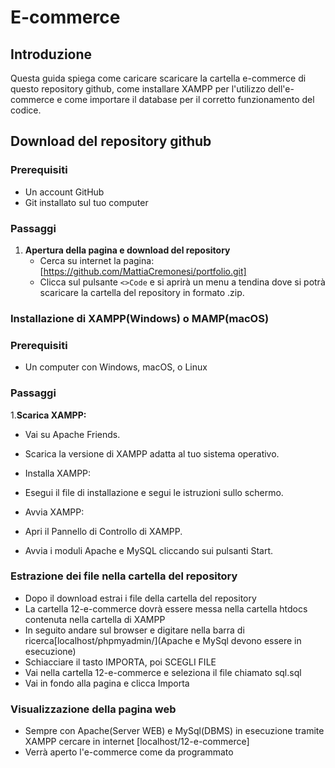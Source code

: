 # E-commerce

## Introduzione
Questa guida spiega come caricare scaricare la cartella e-commerce di questo repository github, come installare XAMPP per l'utilizzo dell'e-commerce e come importare il database per il corretto funzionamento del codice.

## Download del repository github

### Prerequisiti
- Un account GitHub
- Git installato sul tuo computer

### Passaggi

1. **Apertura della pagina e download del repository**
   - Cerca su internet la pagina: [https://github.com/MattiaCremonesi/portfolio.git]
   - Clicca sul pulsante `<>Code` e si aprirà un menu a tendina dove si potrà scaricare la cartella del repository in formato .zip.

### Installazione di XAMPP(Windows) o MAMP(macOS) 

### Prerequisiti
- Un computer con Windows, macOS, o Linux

### Passaggi
1.**Scarica XAMPP:**
- Vai su Apache Friends.
- Scarica la versione di XAMPP adatta al tuo sistema operativo.
- Installa XAMPP:

- Esegui il file di installazione e segui le istruzioni sullo schermo.
- Avvia XAMPP:

- Apri il Pannello di Controllo di XAMPP.
- Avvia i moduli Apache e MySQL cliccando sui pulsanti Start.

### Estrazione dei file nella cartella del repository
- Dopo il download estrai i file della cartella del repository
- La cartella 12-e-commerce dovrà essere messa nella cartella htdocs contenuta nella cartella di XAMPP
- In seguito andare sul browser e digitare nella barra di ricerca[localhost/phpmyadmin/](Apache e MySql devono essere in esecuzione)
- Schiacciare il tasto IMPORTA, poi SCEGLI FILE
- Vai nella cartella 12-e-commerce e seleziona il file chiamato sql.sql
- Vai in fondo alla pagina e clicca Importa

### Visualizzazione della pagina web
- Sempre con Apache(Server WEB) e MySql(DBMS) in esecuzione tramite XAMPP cercare in internet [localhost/12-e-commerce]
- Verrà aperto l'e-commerce come da programmato


